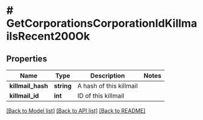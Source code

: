 # # GetCorporationsCorporationIdKillmailsRecent200Ok

## Properties

Name | Type | Description | Notes
------------ | ------------- | ------------- | -------------
**killmail_hash** | **string** | A hash of this killmail |
**killmail_id** | **int** | ID of this killmail |

[[Back to Model list]](../../README.md#models) [[Back to API list]](../../README.md#endpoints) [[Back to README]](../../README.md)
